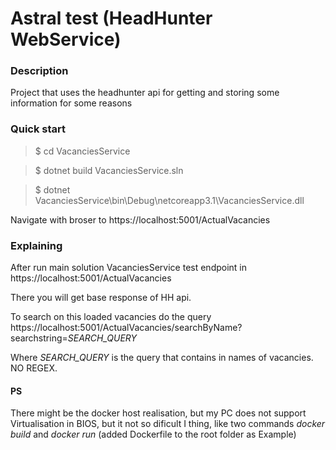 # Astral test (HeadHunter WebService)
### Description
Project that uses the headhunter api for getting and storing some information for some reasons

### Quick start

> $ cd VacanciesService

> $ dotnet build VacanciesService.sln

> $ dotnet VacanciesService\bin\Debug\netcoreapp3.1\VacanciesService.dll

Navigate with broser to https://localhost:5001/ActualVacancies

### Explaining

After run main solution VacanciesService test endpoint in https://localhost:5001/ActualVacancies

There you will get base response of HH api.

To search on this loaded vacancies do the query https://localhost:5001/ActualVacancies/searchByName?searchstring=*SEARCH_QUERY*

Where *SEARCH_QUERY* is the query that contains in names of vacancies. NO REGEX.

#### PS
There might be the docker host realisation, but my PC does not support Virtualisation in BIOS, but it not so dificult I thing, like two commands *docker build* and *docker run* (added Dockerfile to the root folder as Example)
